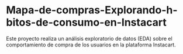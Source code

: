# Mapa-de-compras-Explorando-h-bitos-de-consumo-en-Instacart
Este proyecto realiza un análisis exploratorio de datos (EDA) sobre el comportamiento de compra de los usuarios en la plataforma Instacart. 
